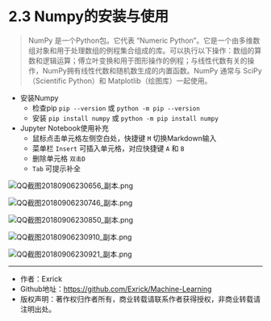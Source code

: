 # 2.3 Numpy的安装与使用

> NumPy 是一个Python包。它代表 “Numeric Python”。它是一个由多维数组对象和用于处理数组的例程集合组成的库。可以执行以下操作：数组的算数和逻辑运算；傅立叶变换和用于图形操作的例程；与线性代数有关的操作，NumPy拥有线性代数和随机数生成的内置函数。NumPy 通常与 SciPy（Scientific Python）和 Matplotlib（绘图库）一起使用。

- 安装Numpy
    - 检查pip `pip --version` 或 `python -m pip --version`
    - 安装 `pip install numpy` 或 `python -m pip install numpy`
- Jupyter Notebook使用补充
    - 鼠标点击单元格左侧空白处，快捷键 `M` 切换Markdown输入
    - 菜单栏 `Insert` 可插入单元格，对应快捷键 `A` 和 `B`
    - 删除单元格 `双击D`
    - `Tab` 可提示补全

![QQ截图20180906230656_副本.png](https://i.loli.net/2018/09/06/5b91457693159.png)

![QQ截图20180906230746_副本.png](https://i.loli.net/2018/09/06/5b914576ba69c.png)

![QQ截图20180906230850_副本.png](https://i.loli.net/2018/09/06/5b914576cb418.png)

![QQ截图20180906230910_副本.png](https://i.loli.net/2018/09/06/5b914576d9a27.png)

![QQ截图20180906230921_副本.png](https://i.loli.net/2018/09/06/5b914576dc921.png)

---

- 作者：Exrick
- Github地址：https://github.com/Exrick/Machine-Learning
- 版权声明：著作权归作者所有，商业转载请联系作者获得授权，非商业转载请注明出处。
